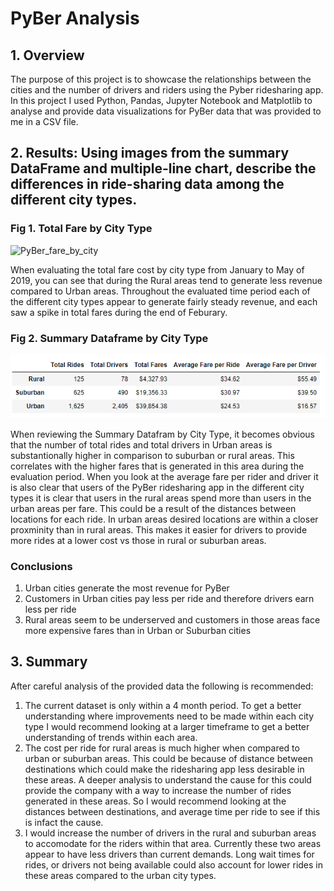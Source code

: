 # PyBer Analysis

## 1. Overview

The purpose of this project is to showcase the relationships between the cities and the number of drivers and riders using the Pyber ridesharing app. In this project I used Python, Pandas, Jupyter Notebook and Matplotlib to analyse and provide data visualizations for PyBer data that was provided to me in a CSV file. 

## 2. Results: Using images from the summary DataFrame and multiple-line chart, describe the differences in ride-sharing data among the different city types.

### Fig 1. Total Fare by City Type
![PyBer_fare_by_city]()

When evaluating the total fare cost by city type from January to May of 2019, you can see that during the Rural areas tend to generate less revenue compared to Urban areas. Throughout the evaluated time period each of the different city types appear to generate fairly steady revenue, and each saw a spike in total fares during the end of Feburary. 

### Fig 2. Summary Dataframe by City Type
![PyBer_fare_summary](https://github.com/CorinneBean/PyBer_Analysis/blob/5b504ef1c9f577d57eb5275a26da6029c571120e/analysis/PyBer_fare_summary.png)

When reviewing the Summary Datafram by City Type, it becomes obvious that the number of total rides and total drivers in Urban areas is substantionally higher in comparison to suburban or rural areas. This correlates with the higher fares that is generated in this area during the evaluation period. When you look at the average fare per rider and driver it is also clear that users of the PyBer ridesharing app in the different city types it is clear that users in the rural areas spend more than users in the urban areas per fare. This could be a result of the distances between locations for each ride. In urban areas desired locations are within a closer proxminity than in rural areas. This makes it easier for drivers to provide more rides at a lower cost vs those in rural or suburban areas.

### **Conclusions**

1. Urban cities generate the most revenue for PyBer
2. Customers in Urban cities pay less per ride and therefore drivers earn less per ride
3. Rural areas seem to be underserved and customers in those areas face more expensive fares than in Urban or Suburban cities

## 3. Summary

After careful analysis of the provided data the following is recommended:

1. The current dataset is only within a 4 month period. To get a better understanding where improvements need to be made within each city type I would recommend looking at a larger timeframe to get a better understanding of trends within each area.
2. The cost per ride for rural areas is much higher when compared to urban or suburban areas. This could be because of distance between destinations which could make the ridesharing app less desirable in these areas. A deeper analysis to understand the cause for this could provide the company with a way to increase the number of rides generated in these areas. So I would recommend looking at the distances between destinations, and average time per ride to see if this is infact the cause.
3. I would increase the number of drivers in the rural and suburban areas to accomodate for the riders within that area. Currently these two areas appear to have less drivers than current demands. Long wait times for rides, or drivers not being available could also account for lower rides in these areas compared to the urban city types. 

 
